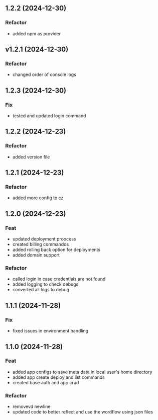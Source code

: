 ## 1.2.2 (2024-12-30)

### Refactor

- added npm as provider

## v1.2.1 (2024-12-30)

### Refactor

- changed order of console logs

## 1.2.3 (2024-12-30)

### Fix

- tested and updated login command

## 1.2.2 (2024-12-23)

### Refactor

- added version file

## 1.2.1 (2024-12-23)

### Refactor

- added more config to cz

## 1.2.0 (2024-12-23)

### Feat

- updated deployment proocess
- created billing commandds
- added rolling back option for deployments
- added domain support

### Refactor

- called login in case credentials are not found
- added logging to check debugs
- converted all logs to debug

## 1.1.1 (2024-11-28)

### Fix

- fixed issues in environment handling

## 1.1.0 (2024-11-28)

### Feat

- added app configs to save meta data in local user's home directory
- added app create deploy and list commands
- created base auth and app crud

### Refactor

- removevd newline
- updated code to better reflect and use the wordflow using json files
